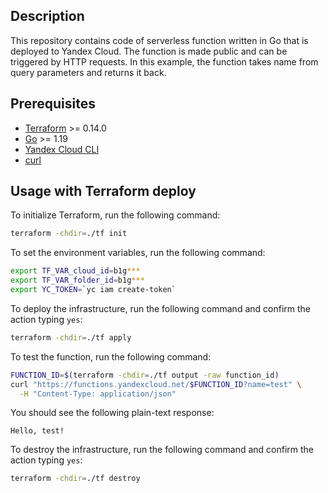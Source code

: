 ## Description

This repository contains code of serverless function written in Go that is deployed to Yandex Cloud.
The function is made public and can be triggered by HTTP requests. In this example, the function
takes name from query parameters and returns it back.

## Prerequisites

* [Terraform](https://www.terraform.io/downloads.html) >= 0.14.0
* [Go](https://golang.org/doc/install) >= 1.19
* [Yandex Cloud CLI](https://cloud.yandex.ru/docs/cli/quickstart)
* [curl](https://curl.se/download.html)

## Usage with Terraform deploy

To initialize Terraform, run the following command:

```bash
terraform -chdir=./tf init
```

To set the environment variables, run the following command:

```bash
export TF_VAR_cloud_id=b1g***
export TF_VAR_folder_id=b1g***
export YC_TOKEN=`yc iam create-token`
```

To deploy the infrastructure, run the following command and confirm the action typing `yes`:

```bash
terraform -chdir=./tf apply
```

To test the function, run the following command:

```bash
FUNCTION_ID=$(terraform -chdir=./tf output -raw function_id)
curl "https://functions.yandexcloud.net/$FUNCTION_ID?name=test" \
  -H "Content-Type: application/json"
```

You should see the following plain-text response:

```
Hello, test!
```

To destroy the infrastructure, run the following command and confirm the action typing `yes`:

```bash
terraform -chdir=./tf destroy
```